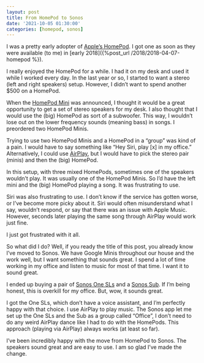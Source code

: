 ```yaml
---
layout: post
title: From HomePod to Sonos
date: '2021-10-05 01:30:00'
categories: [homepod, sonos]
---
```


I was a pretty early adopter of [Apple’s HomePod](https://www.apple.com/homepod-2018/). I got one as soon as they were available (to me) in [early 2018]({%post_url /2018/2018-04-07-homepod %}).

I really enjoyed the HomePod for a while. I had it on my desk and used it while I worked every day. In the last year or so, I started to want a stereo (left and right speakers) setup. However, I didn’t want to spend another $500 on a HomePod.

When the [HomePod Mini](https://www.apple.com/homepod-mini/) was announced, I thought it would be a great opportunity to get a set of stereo speakers for my desk. I also thought that I would use the (big) HomePod as sort of a subwoofer. This way, I wouldn’t lose out on the lower frequency sounds (meaning bass) in songs. I preordered two HomePod Minis.

Trying to use two HomePod Minis and a HomePod in a “group” was kind of a pain. I would have to say something like “Hey Siri, play [x] in my office.” Alternatively, I could use [AirPlay](https://www.apple.com/airplay/), but I would have to pick the stereo pair (minis) and then the (big) HomePod.

In this setup, with three mixed HomePods, sometimes one of the speakers wouldn’t play. It was usually one of the HomePod Minis. So I’d have the left mini and the (big) HomePod playing a song. It was frustrating to use.

Siri was also frustrating to use. I don’t know if the service has gotten worse, or I’ve become more picky about it. Siri would often misunderstand what I say, wouldn’t respond, or say that there was an issue with Apple Music. However, seconds later playing the same song through AirPlay would work just fine.

I just got frustrated with it all.

So what did I do? Well, if you ready the title of this post, you already know I’ve moved to Sonos. We have Google Minis throughout our house and the work well, but I want something that sounds great. I spend a lot of time working in my office and listen to music for most of that time. I want it to sound great.

I ended up buying a pair of [Sonos One SLs](https://www.sonos.com/en-us/shop/two-room-set-one-sl.html) and a [Sonos Sub](https://www.sonos.com/en-us/shop/sub.html). If I’m being honest, this is overkill for my office. But, wow, it sounds great.

I got the One SLs, which don’t have a voice assistant, and I’m perfectly happy with that choice. I use AirPlay to play music. The Sonos app let me set up the One SLs and the Sub as a group called “Office”, I don’t need to do any weird AirPlay dance like I had to do with the HomePods. This approach (playing via AirPlay) always works (at least so far).

I’ve been incredibly happy with the move from HomePod to Sonos. The speakers sound great and are easy to use. I am so glad I’ve made the change.

